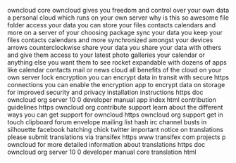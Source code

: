 owncloud core owncloud gives you freedom and control over your own data a personal cloud which runs on your own server why is this so awesome file folder access your data you can store your files contacts calendars and more on a server of your choosing package sync your data you keep your files contacts calendars and more synchronized amongst your devices arrows counterclockwise share your data you share your data with others and give them access to your latest photo galleries your calendar or anything else you want them to see rocket expandable with dozens of apps like calendar contacts mail or news cloud all benefits of the cloud on your own server lock encryption you can encrypt data in transit with secure https connections you can enable the encryption app to encrypt data on storage for improved security and privacy installation instructions https doc owncloud org server 10 0 developer manual app index html contribution guidelines https owncloud org contribute support learn about the different ways you can get support for owncloud https owncloud org support get in touch clipboard forum envelope mailing list hash irc channel busts in silhouette facebook hatching chick twitter important notice on translations please submit translations via transifex https www transifex com projects p owncloud for more detailed information about translations https doc owncloud org server 10 0 developer manual core translation html